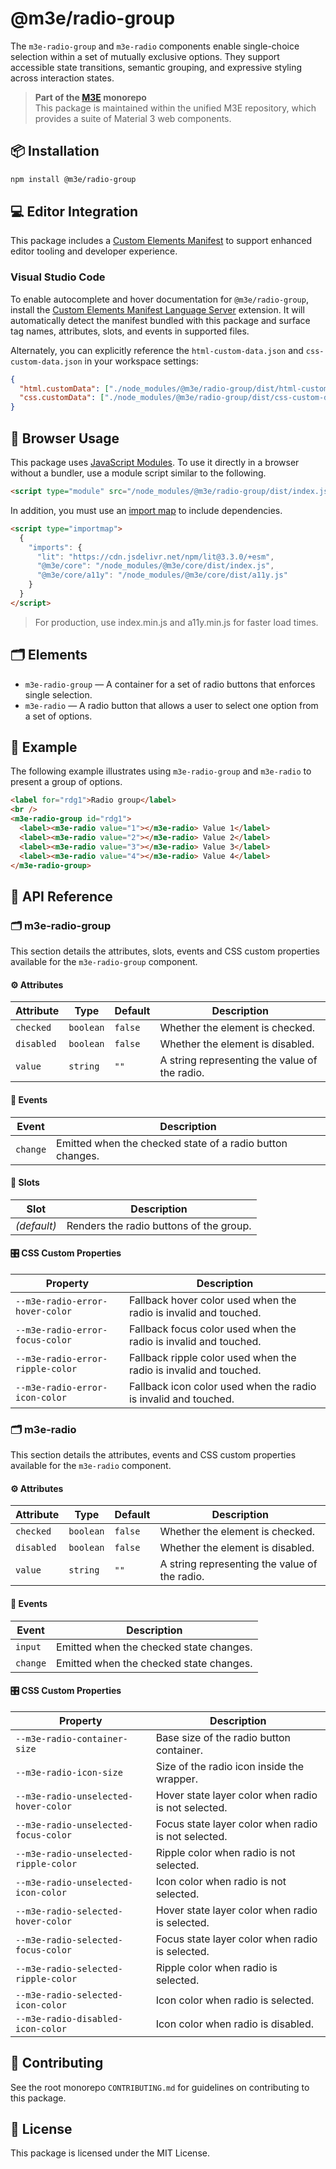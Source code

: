 # @m3e/radio-group

The `m3e-radio-group` and `m3e-radio` components enable single-choice selection within a set of mutually exclusive options. They support accessible state transitions, semantic grouping, and expressive styling across interaction states.

> **Part of the [M3E](../../README.md) monorepo**  
> This package is maintained within the unified M3E repository, which provides a suite of Material 3 web components.

## 📦 Installation

```bash
npm install @m3e/radio-group
```

## 💻 Editor Integration

This package includes a [Custom Elements Manifest](https://github.com/webcomponents/custom-elements-manifest) to support enhanced editor tooling and developer experience.

### Visual Studio Code

To enable autocomplete and hover documentation for `@m3e/radio-group`, install the [Custom Elements Manifest Language Server](https://marketplace.visualstudio.com/items?itemName=pwrs.cem-language-server-vscode) extension. It will automatically detect the manifest bundled with this package and surface tag names, attributes, slots, and events in supported files.

Alternately, you can explicitly reference the `html-custom-data.json` and `css-custom-data.json` in your workspace settings:

```json
{
  "html.customData": ["./node_modules/@m3e/radio-group/dist/html-custom-data.json"],
  "css.customData": ["./node_modules/@m3e/radio-group/dist/css-custom-data.json"]
}
```

## 🚀 Browser Usage

This package uses [JavaScript Modules](https://developer.mozilla.org/en-US/docs/Web/JavaScript/Guide/Modules#module_specifiers). To use it directly in a browser without a bundler, use a module script similar to the following.

```html
<script type="module" src="/node_modules/@m3e/radio-group/dist/index.js"></script>
```

In addition, you must use an [import map](https://developer.mozilla.org/en-US/docs/Web/HTML/Reference/Elements/script/type/importmap) to include dependencies.

```html
<script type="importmap">
  {
    "imports": {
      "lit": "https://cdn.jsdelivr.net/npm/lit@3.3.0/+esm",
      "@m3e/core": "/node_modules/@m3e/core/dist/index.js",
      "@m3e/core/a11y": "/node_modules/@m3e/core/dist/a11y.js"
    }
  }
</script>
```

> For production, use index.min.js and a11y.min.js for faster load times.

## 🗂️ Elements

- `m3e-radio-group` — A container for a set of radio buttons that enforces single selection.
- `m3e-radio` — A radio button that allows a user to select one option from a set of options.

## 🧪 Example

The following example illustrates using `m3e-radio-group` and `m3e-radio` to present a group of options.

```html
<label for="rdg1">Radio group</label>
<br />
<m3e-radio-group id="rdg1">
  <label><m3e-radio value="1"></m3e-radio> Value 1</label>
  <label><m3e-radio value="2"></m3e-radio> Value 2</label>
  <label><m3e-radio value="3"></m3e-radio> Value 3</label>
  <label><m3e-radio value="4"></m3e-radio> Value 4</label>
</m3e-radio-group>
```

## 📖 API Reference

### 🗂️ m3e-radio-group

This section details the attributes, slots, events and CSS custom properties available for the `m3e-radio-group` component.

#### ⚙️ Attributes

| Attribute  | Type      | Default | Description                                   |
| ---------- | --------- | ------- | --------------------------------------------- |
| `checked`  | `boolean` | `false` | Whether the element is checked.               |
| `disabled` | `boolean` | `false` | Whether the element is disabled.              |
| `value`    | `string`  | `""`    | A string representing the value of the radio. |

#### 🔔 Events

| Event    | Description                                               |
| -------- | --------------------------------------------------------- |
| `change` | Emitted when the checked state of a radio button changes. |

#### 🧩 Slots

| Slot        | Description                             |
| ----------- | --------------------------------------- |
| _(default)_ | Renders the radio buttons of the group. |

#### 🎛️ CSS Custom Properties

| Property                         | Description                                                       |
| -------------------------------- | ----------------------------------------------------------------- |
| `--m3e-radio-error-hover-color`  | Fallback hover color used when the radio is invalid and touched.  |
| `--m3e-radio-error-focus-color`  | Fallback focus color used when the radio is invalid and touched.  |
| `--m3e-radio-error-ripple-color` | Fallback ripple color used when the radio is invalid and touched. |
| `--m3e-radio-error-icon-color`   | Fallback icon color used when the radio is invalid and touched.   |

### 🗂️ m3e-radio

This section details the attributes, events and CSS custom properties available for the `m3e-radio` component.

#### ⚙️ Attributes

| Attribute  | Type      | Default | Description                                   |
| ---------- | --------- | ------- | --------------------------------------------- |
| `checked`  | `boolean` | `false` | Whether the element is checked.               |
| `disabled` | `boolean` | `false` | Whether the element is disabled.              |
| `value`    | `string`  | `""`    | A string representing the value of the radio. |

#### 🔔 Events

| Event    | Description                             |
| -------- | --------------------------------------- |
| `input`  | Emitted when the checked state changes. |
| `change` | Emitted when the checked state changes. |

#### 🎛️ CSS Custom Properties

| Property                              | Description                                         |
| ------------------------------------- | --------------------------------------------------- |
| `--m3e-radio-container-size`          | Base size of the radio button container.            |
| `--m3e-radio-icon-size`               | Size of the radio icon inside the wrapper.          |
| `--m3e-radio-unselected-hover-color`  | Hover state layer color when radio is not selected. |
| `--m3e-radio-unselected-focus-color`  | Focus state layer color when radio is not selected. |
| `--m3e-radio-unselected-ripple-color` | Ripple color when radio is not selected.            |
| `--m3e-radio-unselected-icon-color`   | Icon color when radio is not selected.              |
| `--m3e-radio-selected-hover-color`    | Hover state layer color when radio is selected.     |
| `--m3e-radio-selected-focus-color`    | Focus state layer color when radio is selected.     |
| `--m3e-radio-selected-ripple-color`   | Ripple color when radio is selected.                |
| `--m3e-radio-selected-icon-color`     | Icon color when radio is selected.                  |
| `--m3e-radio-disabled-icon-color`     | Icon color when radio is disabled.                  |

## 🤝 Contributing

See the root monorepo `CONTRIBUTING.md` for guidelines on contributing to this package.

## 📄 License

This package is licensed under the MIT License.
